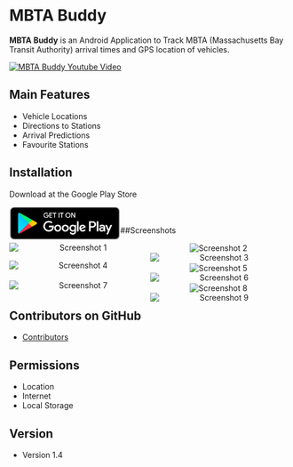 # MBTA Buddy

**MBTA Buddy** is an Android Application to Track MBTA (Massachusetts Bay Transit Authority) arrival times and GPS location of vehicles.

[![MBTA Buddy Youtube Video](http://img.youtube.com/vi/J8R6PzbOYUU/mqdefault.jpg)](https://www.youtube.com/watch?v=J8R6PzbOYUU)

## Main Features

* Vehicle Locations
* Directions to Stations
* Arrival Predictions
* Favourite Stations

## Installation

Download at the Google Play Store

<a href="https://play.google.com/store/apps/details?id=mbta.mbtabuddy"><img src="https://github.com/gregfrasco/MBTABuddy/raw/gh-pages/images/play-badge.png" align="left" width="200" alt="Get it on Google Play"></a>
<br>
<br>
##Screenshots
<p align="center">
<img src="http://gregfrasco.com/MBTABuddy/images/Screenshot2.png" align="left" width="250" alt="Screenshot 1">
<img src="http://gregfrasco.com/MBTABuddy/images/Screenshot3.png" align="center" width="250" alt="Screenshot 2">
<img src="http://gregfrasco.com/MBTABuddy/images/Screenshot7.png" align="right" width="250" alt="Screenshot 3">
</p>
<p align="center">
<img src="http://gregfrasco.com/MBTABuddy/images/Screenshot10.png" align="left" width="250" alt="Screenshot 4">
<img src="http://gregfrasco.com/MBTABuddy/images/Screenshot9.png" align="center" width="250" alt="Screenshot 5">
<img src="http://gregfrasco.com/MBTABuddy/images/Screenshot5.png" align="right" width="250" alt="Screenshot 6">
</p>
<p align="center">
<img src="http://gregfrasco.com/MBTABuddy/images/Screenshot4.png" align="left" width="250" alt="Screenshot 7">
<img src="http://gregfrasco.com/MBTABuddy/images/Screenshot6.png" align="center" width="250" alt="Screenshot 8">
<img src="http://gregfrasco.com/MBTABuddy/images/Screenshot8.png" align="right" width="250" alt="Screenshot 9">
</p>

## Contributors on GitHub

* [Contributors](https://github.com/gregfrasco/MBTABuddy/graphs/contributors)

## Permissions
* Location
* Internet
* Local Storage

## Version 
* Version 1.4

